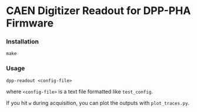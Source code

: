 # CAEN Digitizer Readout for DPP-PHA Firmware

### Installation
```
make
```

### Usage
```
dpp-readout <config-file>
```
where `<config-file>` is a text file formatted like `test_config`.

If you hit `w` during acquisition, you can plot the outputs with `plot_traces.py`.
